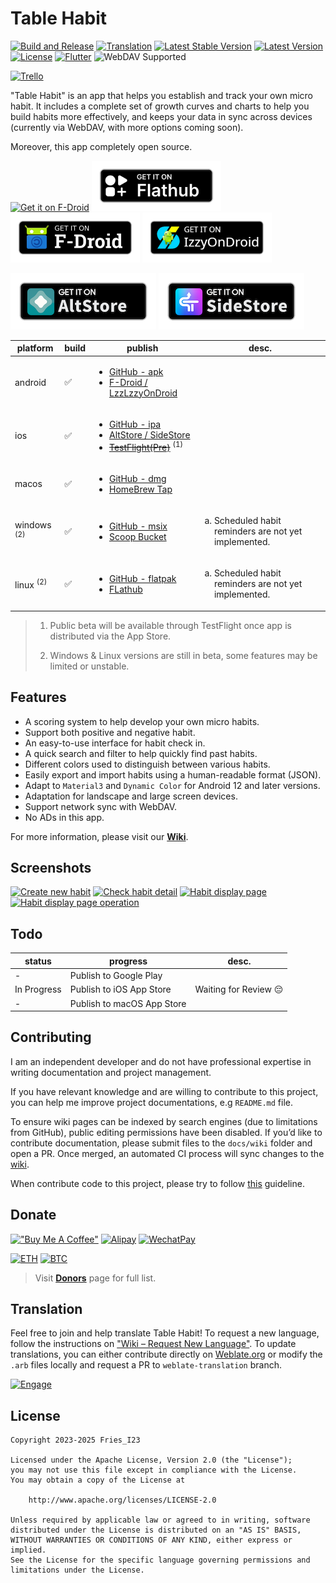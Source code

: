 <!-- markdownlint-disable no-inline-html -->
<!-- markdownlint-disable link-image-reference-definitions -->

# Table Habit

[![Build and Release][github-relaese-badge-svg]][github-relaese-badge]
[![Translation][weblate-badge]][weblate]
[![Latest Stable Version][app-verison-bage-svg]][github-release-page]
[![Latest Version][app-pre-verison-bage-svg]][github-release-page]
[![License][license-badge]][app-license]
[![Flutter][flutter-badge]][deps-flutter-version]
![WebDAV Supported](https://img.shields.io/badge/WebDAV-supported-brightgreen)

[![Trello][app-trello-badge]][app-trello-board]

"Table Habit" is an app that helps you establish and track your own micro habit.
It includes a complete set of growth curves and charts to help you build habits more effectively,
and keeps your data in sync across devices (currently via WebDAV, with more options coming soon).

Moreover, this app completely open source.

[![Get it on F-Droid][github-button]][github-myapp]
[![Get it on Falthub][get-it-on-flathub]][flathub-source]
[![Get it on F-Droid][fdroid-button]][fdroid-myapp]
[![Get it on LzzyOnDroid][lzzyondroid-button]][lzzyondroid-myapp]

[![Get it on AltStore][get-it-on-altstore]][altstore-source]
[![Get it on SideStore][get-it-on-sidestore]][sidestore-source]

<!-- [![Get it on Testflight][testflight-button]][ios-testflight-pre-release] -->

| platform               | build | publish                                                                                                                                                                 | desc.                                                                         |
| ---------------------- | ----- | ----------------------------------------------------------------------------------------------------------------------------------------------------------------------- | ----------------------------------------------------------------------------- |
| android                | ✅    | <ul><li>[GitHub - apk][github-myapp]</li><li>[F-Droid / LzzLzzyOnDroid][fdroid-wiki]</li></ul>                                                                          |                                                                               |
| ios                    | ✅    | <ul><li>[GitHub - ipa][github-myapp]</li><li>[AltStore / SideStore][sideloaded-wiki]</li><li>~~[TestFlight(Pre)][ios-testflight-pre-release]~~ <sup>(1)</sup></li></ul> |                                                                               |
| macos                  | ✅    | <ul><li>[GitHub - dmg][github-myapp]</li><li>[HomeBrew Tap][homebrew-tap-wiki]</li></ul>                                                                                |                                                                               |
| windows <sup>(2)</sup> | ✅    | <ul><li>[GitHub - msix][github-myapp]</li><li>[Scoop Bucket][scoop-bucket-wiki]</li></ul>                                                                               | <ol type="a"><li>Scheduled habit reminders are not yet implemented.</li></ol> |
| linux <sup>(2)</sup>   | ✅    | <ul><li>[GitHub - flatpak][github-myapp]</li><li>[FLathub][flathub-wiki]</li></ul>                                                                                      | <ol type="a"><li>Scheduled habit reminders are not yet implemented.</li></ol> |

> 1. Public beta will be available through TestFlight once app is distributed via the App Store.
>
> 2. Windows & Linux versions are still in beta, some features may be limited or unstable.

## Features

- A scoring system to help develop your own micro habits.
- Support both positive and negative habit.
- An easy-to-use interface for habit check in.
- A quick search and filter to help quickly find past habits.
- Different colors used to distinguish between various habits.
- Easily export and import habits using a human-readable format (JSON).
- Adapt to `Material3` and `Dynamic Color` for Android 12 and later versions.
- Adaptation for landscape and large screen devices.
- Support network sync with WebDAV.
- No ADs in this app.

For more information, please visit our [**Wiki**][wiki].

## Screenshots

[![Create new habit][create-new-habit-tb]][create-new-habit]
[![Check habit detail][check-habit-detail-tb]][check-habit-detail]
[![Habit display page][display-page-tb]][display-page]
[![Habit display page operation][display-op-tb]][display-op]

## Todo

| status      | progress                   | desc.                 |
| ----------- | -------------------------- | --------------------- |
| -           | Publish to Google Play     |                       |
| In Progress | Publish to iOS App Store   | Waiting for Review 😔 |
| -           | Publish to macOS App Store |                       |

## Contributing

I am an independent developer and do not have professional expertise in writing
documentation and project management.

If you have relevant knowledge and are willing to contribute to this project,
you can help me improve project documentations, e.g `README.md` file.

To ensure wiki pages can be indexed by search engines (due to limitations from GitHub),
public editing permissions have been disabled. If you’d like to contribute documentation,
please submit files to the `docs/wiki` folder and open a PR.
Once merged, an automated CI process will sync changes to the [wiki][wiki].

When contribute code to this project, please try to follow
[this][style-guide-for-flutter] guideline.

## Donate

[!["Buy Me A Coffee"][buymeacoffee-badge]](https://www.buymeacoffee.com/d49cb87qgww)
[![Alipay][alipay-badge]](docs/README/images/donate-alipay.jpg)
[![WechatPay][wechat-badge]](docs/README/images/donate-wechatpay.png)

[![ETH][eth-badge]][eth-addr]
[![BTC][btc-badge]][btc-addr]

> Visit [**Donors**][page-donors] page for full list.

## Translation

Feel free to join and help translate Table Habit!
To request a new language, follow the instructions on ["Wiki – Request New Language"][l10n-doc].
To update translations, you can either contribute directly on [Weblate.org][weblate]
or modify the `.arb` files locally and request a PR to `weblate-translation` branch.

<!-- ![L10nStat][l10n-stat-pic] -->

[![Engage][weblate-engage-badge]][weblate-engage]

## License

```text
Copyright 2023-2025 Fries_I23

Licensed under the Apache License, Version 2.0 (the "License");
you may not use this file except in compliance with the License.
You may obtain a copy of the License at

    http://www.apache.org/licenses/LICENSE-2.0

Unless required by applicable law or agreed to in writing, software
distributed under the License is distributed on an "AS IS" BASIS,
WITHOUT WARRANTIES OR CONDITIONS OF ANY KIND, either express or implied.
See the License for the specific language governing permissions and
limitations under the License.
```

[create-new-habit]: docs/README/images/create-new-habit.gif
[create-new-habit-tb]: docs/README/images/create-new-habit-tb.gif
[check-habit-detail]: docs/README/images/check-habit-detail.gif
[check-habit-detail-tb]: docs/README/images/check-habit-detail-tb.gif
[display-page]: docs/README/images/habit-display-page.gif
[display-page-tb]: docs/README/images/habit-display-page-tb.gif
[display-op]: docs/README/images/habit-display-op.gif
[display-op-tb]: docs/README/images/habit-display-op-tb.gif
[fdroid-button]: docs/README/images/fdroid-get-it-on.png
[fdroid-myapp]: https://f-droid.org/packages/io.github.friesi23.mhabit
[lzzyondroid-button]: docs/README/images/lzzyondroid-get-it-on.png
[lzzyondroid-myapp]: https://apt.izzysoft.de/fdroid/index/apk/io.github.friesi23.mhabit
[get-it-on-altstore]: https://raw.githubusercontent.com/FriesI23/altstore-repo/refs/heads/master/assets/get-it-on-altstore.png
[get-it-on-sidestore]: https://raw.githubusercontent.com/FriesI23/altstore-repo/refs/heads/master/assets/get-it-on-sidestore.png
[altstore-source]: https://play4fun.friesi23.cn/altstore-repo/pages/altstore.html
[sidestore-source]: https://play4fun.friesi23.cn/altstore-repo/pages/sidestore.html
[testflight-button]: docs/README/images/testflight-get-it-on.png
[github-button]: docs/README/images/github-get-it-on.png
[github-myapp]: https://github.com/FriesI23/mhabit/releases/latest
[get-it-on-flathub]: docs/README/images/flathub-get-it-on.png
[flathub-source]: https://flathub.org/apps/io.github.friesi23.mhabit
[github-relaese-badge]: https://github.com/FriesI23/mhabit/actions/workflows/release-app.yml
[github-relaese-badge-svg]: https://github.com/FriesI23/mhabit/actions/workflows/release-app.yml/badge.svg
[github-release-page]: https://github.com/FriesI23/mhabit/releases
[app-license]: https://github.com/FriesI23/mhabit/blob/main/LICENSE
[flutter-badge]: https://img.shields.io/badge/_Flutter_-3.29.3-grey.svg?&logo=Flutter&logoColor=white&labelColor=blue
[deps-flutter-version]: https://github.com/flutter/flutter/tree/3.29.3
[license-badge]: https://img.shields.io/github/license/FriesI23/mhabit
[app-verison-bage-svg]: https://img.shields.io/github/v/release/FriesI23/mhabit
[app-pre-verison-bage-svg]: https://img.shields.io/github/v/release/FriesI23/mhabit?include_prereleases&label=pre-release
[app-trello-badge]: https://img.shields.io/badge/Trello-%23026AA7.svg?style=for-the-badge&logo=Trello&logoColor=white
[app-trello-board]: https://trello.com/b/ayPTUeQj/mhabit
[l10n-doc]: https://github.com/FriesI23/mhabit/wiki/L10n%EA%9E%89-Request-New-Language
[buymeacoffee-badge]: https://img.shields.io/badge/Buy_Me_A_Coffee-FFDD00?style=for-the-badge&logo=buy-me-a-coffee&logoColor=black
[alipay-badge]: https://img.shields.io/badge/alipay-00A1E9?style=for-the-badge&logo=alipay&logoColor=white
[wechat-badge]: https://img.shields.io/badge/WeChat-07C160?style=for-the-badge&logo=wechat&logoColor=white
[eth-badge]: https://img.shields.io/badge/Ethereum-3C3C3D?style=for-the-badge&logo=Ethereum&logoColor=white
[eth-addr]: https://etherscan.io/address/0x35FC877Ef0234FbeABc51ad7fC64D9c1bE161f8F
[btc-badge]: https://img.shields.io/badge/Bitcoin-000000?style=for-the-badge&logo=bitcoin&logoColor=white
[btc-addr]: https://blockchair.com/bitcoin/address/bc1qz2vjews2fcscmvmcm5ctv47mj6236x9p26zk49
[style-guide-for-flutter]: https://github.com/flutter/flutter/wiki/Style-guide-for-Flutter-repo
[weblate-badge]: https://hosted.weblate.org/widget/mhabit/app-view/svg-badge.svg
[weblate]: https://hosted.weblate.org/projects/mhabit/
[weblate-engage-badge]: https://hosted.weblate.org/widget/mhabit/app-view/multi-auto.svg
[weblate-engage]: https://hosted.weblate.org/engage/mhabit/
[ios-testflight-pre-release]: https://testflight.apple.com/join/aJ5PWqaR
[page-donors]: https://github.com/FriesI23/mhabit/wiki/Donors
[fdroid-wiki]: https://github.com/FriesI23/mhabit/wiki/Installation#f-droid--lzzlzzyondroid
[sideloaded-wiki]: https://github.com/FriesI23/mhabit/wiki/Installation#altstore--sidestore---custom-source
[homebrew-tap-wiki]: https://github.com/FriesI23/mhabit/wiki/Installation#homebrew---custom-tap
[flathub-wiki]: https://github.com/FriesI23/mhabit/wiki/Installation#flathub
[scoop-bucket-wiki]: https://github.com/FriesI23/mhabit/wiki/Installation#scoop---custom-bucket
[wiki]: https://github.com/FriesI23/mhabit/wiki
